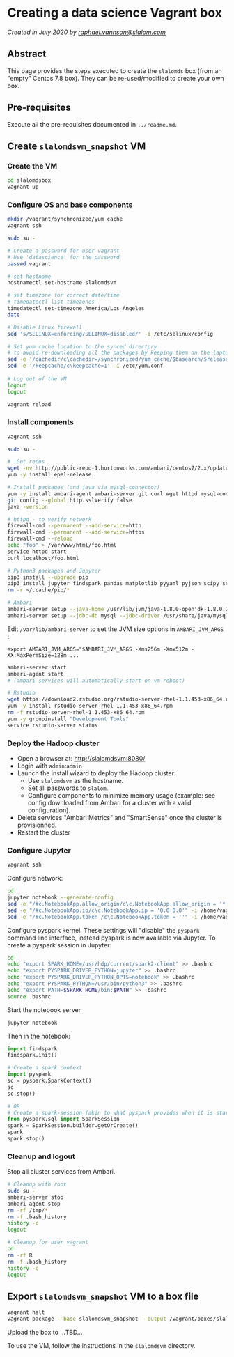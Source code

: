 # Creating a data science Vagrant box

_Created in July 2020 by [raphael.vannson@slalom.com](mailto:raphael.vannson@slalom.com?subject=[Data%20Science%20VM])_


## Abstract

This page provides the steps executed  to create the `slalomds` box (from an "empty" Centos 7.8 box). They can be re-used/modified to create your own box.


## Pre-requisites

Execute all the pre-requisites documented in `../readme.md`.


## Create `slalomdsvm_snapshot` VM

### Create the VM

```bash
cd slalomdsbox
vagrant up
```


### Configure OS and base components

```bash
mkdir /vagrant/synchronized/yum_cache
vagrant ssh
```

```bash
sudo su -

# Create a password for user vagrant
# Use 'datascience' for the password
passwd vagrant

# set hostname
hostnamectl set-hostname slalomdsvm

# set timezone for correct date/time
# timedatectl list-timezones
timedatectl set-timezone America/Los_Angeles
date

# Disable Linux firewall
sed 's/SELINUX=enforcing/SELINUX=disabled/' -i /etc/selinux/config

# Set yum cache location to the synced directpry
# to avoid re-downloading all the packages by keeping them on the laptop
sed -e '/cachedir/c\cachedir=/synchronized/yum_cache/$basearch/$releasever' -i /etc/yum.conf
sed -e '/keepcache/c\keepcache=1' -i /etc/yum.conf
 
# Log out of the VM
logout
logout
```

```bash
vagrant reload
```


### Install components

```bash
vagrant ssh
```


```bash
sudo su -

#  Get repos
wget -nv http://public-repo-1.hortonworks.com/ambari/centos7/2.x/updates/2.7.4.0/ambari.repo -O /etc/yum.repos.d/ambari.repo
yum -y install epel-release

# Install packages (and java via mysql-connector)
yum -y install ambari-agent ambari-server git curl wget httpd mysql-connector-java python3 R
git config --global http.sslVerify false
java -version

# httpd - to verify network
firewall-cmd --permanent --add-service=http
firewall-cmd --permanent --add-service=https
firewall-cmd --reload
echo "foo" > /var/www/html/foo.html
service httpd start
curl localhost/foo.html

# Python3 packages and Jupyter
pip3 install --upgrade pip
pip3 install jupyter findspark pandas matplotlib pyyaml pyjson scipy scikit-learn seaborn
rm -r ~/.cache/pip/*

# Ambari
ambari-server setup --java-home /usr/lib/jvm/java-1.8.0-openjdk-1.8.0.252.b09-2.el7_8.x86_64/jre --silent --verbose
ambari-server setup --jdbc-db mysql --jdbc-driver /usr/share/java/mysql-connector-java.jar
```

Edit `/var/lib/ambari-server` to set the JVM size options in `AMBARI_JVM_ARGS `:

```
export AMBARI_JVM_ARGS="$AMBARI_JVM_ARGS -Xms256m -Xmx512m -XX:MaxPermSize=128m ...
```



```bash
ambari-server start
ambari-agent start
# (ambari services will automatically start on vm reboot)

# Rstudio
wget https://download2.rstudio.org/rstudio-server-rhel-1.1.453-x86_64.rpm
yum -y install rstudio-server-rhel-1.1.453-x86_64.rpm
rm -f rstudio-server-rhel-1.1.453-x86_64.rpm
yum -y groupinstall "Development Tools"
service rstudio-server status
```



### Deploy the Hadoop cluster

 * Open a browser at: [http://slalomdsvm:8080/](http://slalomdsvm:8080/)
 * Login with `admin`:`admin`
 * Launch the install wizard to deploy the Hadoop cluster:
	 * Use `slalomdsvm` as the hostname.
	 * Set all passwords to `slalom`.
	 * Configure components to minimize memory usage (example: see config downloaded from Ambari for a cluster with a valid configuration).
 * Delete services "Ambari Metrics" and "SmartSense" once the cluster is provisionned.
 * Restart the cluster



### Configure Jupyter

```bash
vagrant ssh
```

Configure network:

```bash
cd
jupyter notebook --generate-config
sed -e "/#c.NotebookApp.allow_origin/c\c.NotebookApp.allow_origin = '*'" -i /home/vagrant/.jupyter/jupyter_notebook_config.py
sed -e "/#c.NotebookApp.ip/c\c.NotebookApp.ip = '0.0.0.0'" -i /home/vagrant/.jupyter/jupyter_notebook_config.py
sed -e "/#c.NotebookApp.token /c\c.NotebookApp.token = ''" -i /home/vagrant/.jupyter/jupyter_notebook_config.py
```

Configure pyspark kernel. These settings will "disable" the `pyspark` command line interface, instead pyspark is now available via Jupyter. To create a pyspark session in Jupyter:

```bash
cd 
echo "export SPARK_HOME=/usr/hdp/current/spark2-client" >> .bashrc
echo "export PYSPARK_DRIVER_PYTHON=jupyter" >> .bashrc
echo "export PYSPARK_DRIVER_PYTHON_OPTS=notebook" >> .bashrc
echo "export PYSPARK_PYTHON=/usr/bin/python3" >> .bashrc
echo "export PATH=$SPARK_HOME/bin:$PATH" >> .bashrc
source .bashrc
```

Start the notebook server

```bash
jupyter notebook
```

Then in the notebook:

```python
import findspark
findspark.init()

# Create a spark context
import pyspark
sc = pyspark.SparkContext()
sc
sc.stop()

# OR
# Create a spark-session (akin to what pyspark provides when it is started)
from pyspark.sql import SparkSession
spark = SparkSession.builder.getOrCreate()
spark
spark.stop()
```



### Cleanup and logout

Stop all cluster services from Ambari.

```bash
# Cleanup with root
sudo su -
ambari-server stop
ambari-agent stop
rm -rf /tmp/*
rm -f .bash_history
history -c
logout

# Cleanup for user vagrant
cd
rm -rf R
rm -f .bash_history
history -c
logout
```



## Export `slalomdsvm_snapshot` VM to a box file


```bash
vagrant halt
vagrant package --base slalomdsvm_snapshot --output /vagrant/boxes/slalomds.box
```

Upload the box to ...TBD...

To use the VM, follow the instructions in the `slalomdsvm` directory.
